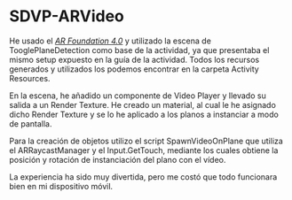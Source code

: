 # SDVP-ARVideo
He usado el [*AR Foundation 4.0*](https://docs.unity3d.com/Packages/com.unity.xr.arfoundation@4.0/manual/index.html) y utilizado la escena de TooglePlaneDetection como base de la actividad, ya que presentaba el mismo setup expuesto en la guía de la actividad. Todos los recursos generados y utilizados los podemos encontrar en la carpeta Activity Resources.

En la escena, he añadido un componente de Video Player y llevado su salida a un Render Texture. He creado un material, al cual le he asignado dicho Render Texture y se lo he aplicado a los planos a instanciar a modo de pantalla.

Para la creación de objetos utilizo el script SpawnVideoOnPlane que utiliza el ARRaycastManager y el Input.GetTouch, mediante los cuales obtiene la posición y rotación de instanciación del plano con el vídeo.

La experiencia ha sido muy divertida, pero me costó que todo funcionara bien en mi dispositivo móvil.
